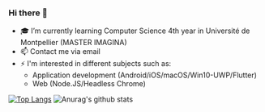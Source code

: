 ### Hi there 👋

- 🎓 I’m currently learning Computer Science 4th year in Université de Montpellier (MASTER IMAGINA)
- 📫 Contact me via email
- ⚡ I'm interested in different subjects such as:
     - Application development (Android/iOS/macOS/Win10-UWP/Flutter)
     - Web (Node.JS/Headless Chrome)

[![Top Langs](https://github-readme-stats.vercel.app/api/top-langs/?username=Napolitain&layout=compact&exclude_repo=napolitain.github.io)](https://github.com/anuraghazra/github-readme-stats)
![Anurag's github stats](https://github-readme-stats.vercel.app/api?username=Napolitain&count_private=true&show_icons=true)
